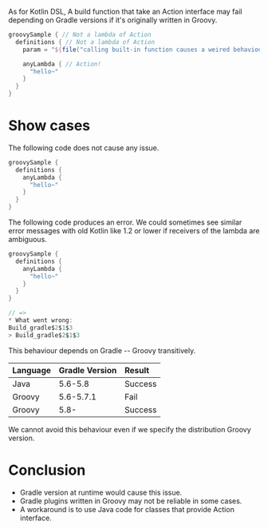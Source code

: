 As for Kotlin DSL, A build function that take an Action interface may fail depending on Gradle versions if it's originally written in Groovy.

```gradle
groovySample { // Not a lambda of Action
  definitions { // Not a lambda of Action
    param = "${file("calling built-in function causes a weired behaviour!")}"

    anyLambda { // Action!
      "hello~"
    }
  }
}
```

# Show cases

The following code does not cause any issue.

```gradle
groovySample {
  definitions {
    anyLambda {
      "hello~"
    }
  }
}
```

The following code produces an error. We could sometimes see similar error messages with old Kotlin like 1.2 or lower if receivers of the lambda are ambiguous.

```gradle
groovySample {
  definitions {
    anyLambda {
      "hello~"
    }
  }
}

// =>
* What went wrong:
Build_gradle$2$1$3
> Build_gradle$2$1$3
```

This behaviour depends on Gradle -- Groovy transitively.

| Language | Gradle Version | Result |
|:---|:---|:---|
| Java | 5.6-5.8 | Success |
| Groovy | 5.6-5.7.1 | Fail |
| Groovy | 5.8- | Success |

We cannot avoid this behaviour even if we specify the distribution Groovy version.

# Conclusion

- Gradle version at runtime would cause this issue.
- Gradle plugins written in Groovy may not be reliable in some cases.
- A workaround is to use Java code for classes that provide Action interface.

